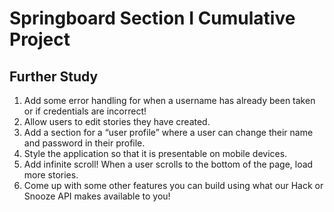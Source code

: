 #  Springboard Section I Cumulative Project
## Further Study
1. Add some error handling for when a username has already been taken or if credentials are incorrect!
2. Allow users to edit stories they have created.
3. Add a section for a “user profile” where a user can change their name and password in their profile.
4. Style the application so that it is presentable on mobile devices.
5. Add infinite scroll! When a user scrolls to the bottom of the page, load more stories.
6.  Come up with some other features you can build using what our Hack or Snooze API makes available to you!
